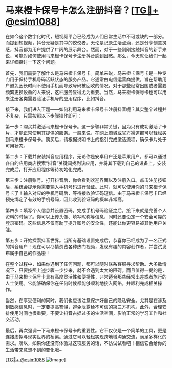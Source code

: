 # 马来橙卡保号卡怎么注册抖音？[[TG💪+ @esim1088](https://t.me/s/esim1088)]

在如今这个数字化时代，短视频平台已经成为人们日常生活中不可或缺的一部分。而提到短视频，抖音无疑是其中的佼佼者。无论是记录生活点滴，还是分享创意灵感，抖音都为用户提供了广阔的展示舞台。然而，对于一些刚刚接触抖音的新手来说，可能对如何使用马来橙卡保号卡注册抖音感到困惑。那么，今天就让我们一起来详细探讨一下这个问题。

首先，我们需要了解什么是马来橙卡保号卡。简单来说，马来橙卡保号卡是一种专门用于保持手机号码活跃状态的服务产品。它通常由电信运营商提供，旨在帮助用户避免因长时间不使用手机而导致号码被回收的情况。对于那些经常出国或者需要频繁更换设备的人来说，这种服务显得尤为重要。当然，马来橙卡保号卡也可以用来注册各类需要验证手机号的应用程序，比如抖音。

接下来，我们进入正题——如何利用马来橙卡保号卡注册抖音呢？其实整个过程并不复杂，只需按照以下步骤操作即可：

第一步：购买并激活马来橙卡保号卡。这一步骤非常关键，因为只有成功激活了卡片，才能正常使用其提供的服务。一般来说，在网上商城或官方渠道都可以轻松买到马来橙卡保号卡。购买后，请根据说明书上的指引完成激活流程，确保卡片处于可用状态。

第二步：下载并安装抖音应用程序。无论你是安卓用户还是苹果用户，都可以通过各自的应用商店搜索“抖音”关键词找到该应用，并将其下载到自己的设备上。安装完成后，打开应用程序等待初始化完成。

第三步：注册账号。打开抖音后，你会看到欢迎界面以及注册入口。点击注册按钮后，系统会提示你需要输入手机号码进行验证。此时，就可以使用你的马来橙卡保号卡了！输入对应的手机号码后，等待接收验证码短信。由于马来橙卡保号卡已经预先绑定了有效的手机号码，因此收到验证码的概率非常高。

第四步：填写个人信息并设置密码。完成手机号码验证之后，接下来就是完善个人资料的时候了。你可以上传头像、填写昵称等信息，同时还要设定一个安全可靠的登录密码。这些信息不仅有助于提升账号的安全性，还能让你更容易被其他用户关注。

第五步：开始探索抖音世界。当所有基础设置完成后，恭喜你已经成为了一名正式的抖音用户！现在可以尽情浏览各种热门视频，发现有趣的内容创作者，并尝试发布属于自己的作品啦！

在整个过程中，如果你遇到了任何问题，都可以随时联系客服寻求帮助。大多数情况下，只要按照上述步骤一步步来，就不会遇到太大的阻碍。而且值得一提的是，由于马来橙卡保号卡具有高度灵活性和便捷性，非常适合那些经常出差或者旅行的人士使用。它能够确保你在任何时候都能够顺利地接入网络，并顺利完成相关操作。

当然，在享受便利的同时，我们也应该注意保护好自己的隐私安全。尤其是在涉及到敏感信息时，一定要提高警惕，避免泄露给不可信的第三方机构。此外，合理安排使用时间也很重要，不要让抖音占据过多的生活空间，影响正常的学习工作和社交活动。

最后，再次强调一下马来橙卡保号卡的重要性。它不仅仅是一个简单的工具，更是连接虚拟与现实世界的桥梁。通过它可以轻松实现跨地域沟通交流，满足多样化的需求。所以，如果你还没有体验过这项服务的话，不妨试试看吧！相信它会给你的生活带来意想不到的变化哦~

[[TG💪+ @esim1088](https://t.me/s/esim1088) ![Image](https://i.postimg.cc/4NQfJmqS/Snipaste-2025-05-13-00-14-12.png)]